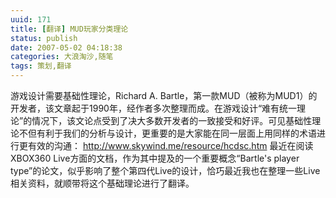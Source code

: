 ```yaml
---
uuid: 171
title: [翻译] MUD玩家分类理论
status: publish
date: 2007-05-02 04:18:38
categories: 大浪淘沙,随笔
tags: 策划,翻译
---
```

游戏设计需要基础性理论，Richard A. Bartle，第一款MUD（被称为MUD1）的开发者，该文章起于1990年，经作者多次整理而成。在游戏设计“难有统一理论”的情况下，该文论点受到了决大多数开发者的一致接受和好评。可见基础性理论不但有利于我们的分析与设计，更重要的是大家能在同一层面上用同样的术语进行更有效的沟通：
<http://www.skywind.me/resource/hcdsc.htm> 最近在阅读 XBOX360 Live方面的文档，作为其中提及的一个重要概念“Bartle's player type”的论文，似乎影响了整个第四代Live的设计，恰巧最近我也在整理一些Live相关资料，就顺带将这个基础理论进行了翻译。

